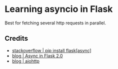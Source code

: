 # Learning asyncio in Flask

Best for fetching several http requests in parallel.

## Credits

- [stackoverflow | pip install flask[async]](https://stackoverflow.com/questions/30539798/zsh-no-matches-found-requestssecurity)
- [blog | Async in Flask 2.0](https://testdriven.io/blog/flask-async/)
- [blog | aiohttp](https://www.twilio.com/blog/asynchronous-http-requests-in-python-with-aiohttp)